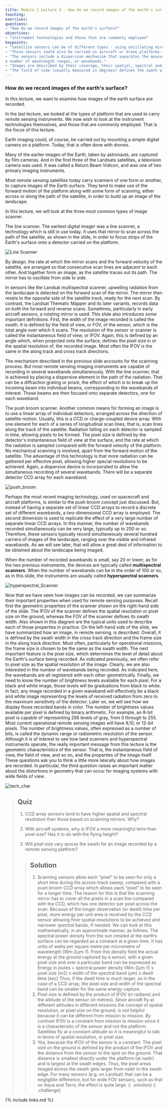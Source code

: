 ```yaml
---
title: Module 1 Lecture 4 - How do we record images of the earth's surface?
teaching: 
exercises:
questions:
- "How do we record images of the earth's surface?"
objectives:
- "Instrument technologies and those that are commonly employed"
keypoints:
- "Satellite sensors can be of different types - using oscillating mirrors or CCD arrays"
- "Those sensors could also be carried on aircraft or drone platforms."
- "The sensors include a dispersion mechanism that separates the measured radiation into
a number of wavelength ranges, or wavebands."
- "Images are described by their coverage, their spatial, spectral and radiometric resolutions, and the range of wavebands they cover."
- "The field of view (usually measured in degrees) defines the swath width being imaged, while the instantaneous field of view (usually measured in milliradians) defines the spatial resolution or pixel size."
---
```


### How do we record images of the earth's surface?

In this lecture, we want to examine how images of the earth surface are recorded. 

In the last lecture, we looked at the types of platform that are used to carry remote sensing instruments. We now wish to look at the instrument technologies themselves, and those that are commonly employed. That is the focus of this lecture. 

Earth imaging could, of course, be carried out by mounting a simple digital camera on a platform. Today, that is often done with drones. 

Many of the earlier images of the Earth, taken by astronauts, are captured by film cameras. And in the first three of the Landsats satellites, a television camera was used. It was called a Return Beam Vidicon, and was one of two primary imaging instruments. 

Most remote sensing satellites today carry scanners of one form or another, to capture images of the Earth surface. They tend to make use of the forward motion of the platform along with some form of scanning, either across or along the path of the satellite, in order to build up an image of the landscape. 

In this lecture, we will look at the three most common types of image scanner. 

The line scanner. The earliest digital imager was a line scanner, a technology which is still in use today. It uses that mirror to scan across the path of the satellite, as shown in the slide, in order to focus strips of the Earth's surface onto a detector carried on the platform. 

![Line Scanner](..\fig\line_Scanner.gif)

By design, the rate at which the mirror scans and the forward velocity of the satellite, are arranged so that consecutive scan lines are adjacent to each other. And together form an image, as the satellite traces out its path. The mirror has to oscillate from side to side. 

In sensors like the Landsat multispectral scanner, upwelling radiation from the landscape is detected on the forward scan of the mirror. The mirror then resets to the opposite side of the satellite track, ready for the next scan. By contrast, the Landsat Thematic Mapper and its later variants, records data on both the forward and reverse scans. Sometimes, particularly in early aircraft sensors, a rotating mirror is used. This slide also introduces some important definitions. First, the width of the image recorded is called the swath. It is defined by the field of view, or FOV, of the sensor, which is the total angle over which it scans. The resolution of the sensor or scanner is called the instantaneous field of view, or IFOV. Again, this is defined by an angle which, when projected onto the surface, defines the pixel size in or the spatial resolution of, the recorded image. Most often the IFOV is the same in the along track and cross track directions. 

The mechanism described in the previous slide accounts for the scanning process. But most remote sensing imaging instruments are capable of recording in several wavebands simultaneously. With the line scanner, that is achieved by placing a dispersive element in the path of the radiation. That can be a diffraction grating or prism, the effect of which is to break up the incoming beam into individual beams, corresponding to the wavebands of interest. Those beams are then focused onto separate detectors, one for each waveband. 

The push broom scanner. Another common means for forming an image is to use a linear array of individual detectors, arranged across the direction of satellite motion. Usually, this is a CCD or charge-coupled device array. With one element for each of a series of longitudinal scan lines, that is, scan lines along the track of the satellite. Radiation falling on each detector is sampled in time, allowing pixels to be formed. The pixel size is defined by the detector's instantaneous field of view at the surface, and the rate at which the radiation is sampled compared with the forward velocity of the platform. No mechanical scanning is involved, apart from the forward motion of the satellite. The advantage of this technology is that more radiation can be gathered per effective pixel, allowing higher special resolutions to be achieved. Again, a dispersive device is incorporated to allow the simultaneous recording of several wavebands. There will be a separate detector CCD array for each waveband. 

![push_broom](..\fig\push_broom.gif)

Perhaps the most recent imaging technology, used on spacecraft and aircraft platforms, is similar to the push broom concept just discussed. But, instead of having a separate set of linear CCD arrays to record a discrete set of different wavebands, a two-dimensional CCD array is employed. The second dimension is used to replicate the effect of a very large number of separate linear CCD arrays. In this manner, the number of wavebands recorded simultaneously can be very large, typically up to 200 or so. Therefore, these sensors typically record simultaneously several hundred carriers of images of the landscape, ranging over the visible and infrared wavebands. As we will see later, that will allow a great deal of information to be obtained about the landscape being imaged. 

When the number of recorded wavebands is small, say 20 or lower, as for the two previous instruments, the devices are typically called **multispectral scanners**. When the number of wavebands can be in the order of 100 or so, as in this slide, the instruments are usually called **hyperspectral scanners**.

 ![hyperspectral_Scanner](..\fig\hyperspectral_Scanner.gif)

Now that we have seen how images can be recorded, we can summarize their important properties when used for remote sensing purposes. Recall first the geometric properties of the scanner shown on the right-hand side of the slide. The IFOV of the scanner defines the spatial resolution or pixel size on the ground, whereas the FOV of the scanner defines its swath width. Also shown in this diagram are the typical units used to describe each of those properties in practice. On the left-hand side of the slide, we have summarized how an image, in remote sensing, is described. Overall, it is defined by the swath width in the cross track direction and the frame size in the along track direction. Most often, particularly for operational missions, the frame size is chosen to be the same as the swath width. The next important feature is the pixel size, which determines the level of detail about the Earth's surface being recorded. As indicated previously, we often refer to pixel size as the spatial resolution of the image. Clearly, we are also interested in the number of wavebands being recorded. As indicated here, the wavebands are all registered with each other geometrically. Finally, we need to know the number of brightness levels available for each pixel. For a black and white image, those levels will be graduations from black to white. In fact, any image recorded in a given waveband will effectively be a black and white image representing the levels of received radiation from zero to the maximum sensitivity of the detector. Later on, we will see how we display those recorded bands in color. The number of brightness values available per pixel is defined by binary arithmetic. For example, an 8-bit pixel is capable of representing 256 levels of gray, from 0 through to 255. Most current operational remote sensing images will have 8,10, or 12-bit pixels. The number of brightness values, often expressed as a number of bits, is called the dynamic range or radiometric resolution of the sensor. Although it is of interest to see how land scanners and hyperspectral instruments operate, the really important message from this lecture is the geometric characteristics of the sensor. That is, the instantaneous field of view, the field of view, and so on, and the properties of the image itself. These questions ask you to think a little more laterally about how images are recorded. In particular, the third question raises an important matter about the distortions in geometry that can occur for imaging systems with wide fields of view. 

![tech_char](..\fig\tech_char.gif)

> ## Quiz
>
> 1. CCD array sensors tend to have higher spatial and spectral resolution than those based on scanning 
> mirrors.  Why?
>
> 2. With  aircraft systems, why is IFOV a more  meaningful term than pixel size? Has it to do with the
> flying height?
>
> 3. Will pixel size vary across the swath for an image recorded by a remote sensing platform?
>
> > ## Solution
> > 1. Scanning sensors allow each “pixel” to be seen for only a short time during the across-track sweep, compared with a push broom CCD array which allows each “pixel” to be seen for a longer time.  The reason for this is that the scanning mirror has to cover all the pixels in a scan line compared with the CCD, which has one detector per pixel across the scan.  Because of the longer observation (or dwell) time per pixel, more energy per unit area is received by the CCD sensor allowing finer spatial resolutions to be achieved and narrower spectral bands, if needed.  We can look at this mathematically, in an approximate manner, as follows.
> > The spectral power density from the sun created at the earth’s surface can be regarded as a constant at a given time.   It has units of watts per square metre per micrometre of wavelength (Wm-2µm-1).  From this density field the actual energy at the ground captured by a sensor, with a given pixel size and over a particular band can be expressed as
> > Energy in joules = spectral power density (Wm-2µm-1) x pixel size (m2) x width of the spectral band (µm) x dwell time (sec)
> > Thus, if the dwell time is much larger, as in the case of a CCD array, the pixel size and width of the spectral band can be smaller for the same energy capture.
> > 2. Pixel size is defined by the product of IFOV (in radians) and the altitude of the sensor (in metres).  Since aircraft fly at different altitudes in different missions the concept of spatial resolution, or pixel size on the ground, is not helpful because it can be different from mission to mission.  By contrast IFOV is a constant from mission to mission since it is a characteristic of the sensor and not the platform.  Satellites fly at a constant altitude so it is meaningful to talk in terms of spatial resolution, or pixel size.
> > 3. Yes, because the IFOV of the sensor is a constant.  The pixel size on the ground is defined by the product of the IFOV and the distance from the sensor to the spot on the ground.  That distance is smallest directly under the platform (at nadir) and is largest at the swath edges.  Thus, the pixel areas imaged across the swath gets larger from nadir to the swath edge.  For many sensors (e.g. on Landsat) that can be a negligible difference, but for wide FOV sensors, such as that on Aqua and Terra, the effect is quite large. 
> {: .solution}
{: .challenge}

 {% include links.md %}